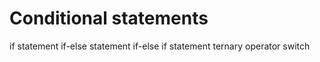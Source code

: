 Conditional statements
=========================
if statement
if-else statement
if-else if statement
ternary operator
switch